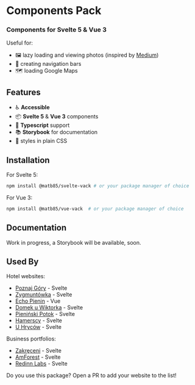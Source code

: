 # Components Pack

### Components for Svelte 5 & Vue 3

Useful for:
- :framed_picture: lazy loading and viewing photos (inspired by [Medium](https://medium.com/))
- :compass: creating navigation bars 
- :world_map: loading Google Maps 

## Features

- :wheelchair: **Accessible** 
- :package: **Svelte 5** & **Vue 3** components
- :page_facing_up: **Typescript** support
- :books: **Storybook** for documentation
- :art: styles in plain CSS

## Installation

For Svelte 5:

```sh
npm install @matb85/svelte-vack # or your package manager of choice
```

For Vue 3:

```sh
npm install @matb85/vue-vack  # or your package manager of choice
```

## Documentation

Work in progress, a Storybook will be available, soon.

## Used By

Hotel websites:
- [Poznaj Góry](https://poznajgory.pl) - Svelte
- [Zygmuntówka](https://zygmuntowkaknd.pl) - Svelte
- [Echo Pienin](https://echopienin.pl) - Vue
- [Domek u Wiktorka](https://domekuwiktorka.pl) - Svelte
- [Pieniński Potok](https://pieninskipotok.pl) - Svelte
- [Hamerscy](https://hamerscy.pl) - Svelte
- [U Hryców](https://uhrycow.pl) - Svelte

Business portfolios:
- [Zakręceni](https://zakreceni.pl) - Svelte
- [AmForest](https://amforest.pl) - Svelte
- [Redinn Labs](https://redinnlabs.com) - Svelte

Do you use this package? Open a PR to add your website to the list!